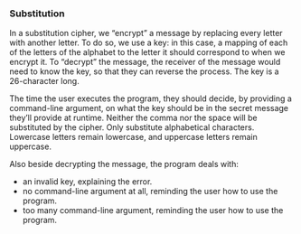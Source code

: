 ### Substitution
In a substitution cipher, we “encrypt” a message by replacing every letter with another letter. To do so, we use a key: in this case, a mapping of each of the letters of the alphabet to the letter it should correspond to when we encrypt it. To “decrypt” the message, the receiver of the message would need to know the key, so that they can reverse the process. The key is a 26-character long.

The time the user executes the program, they should decide, by providing a command-line argument, on what the key should be in the secret message they’ll provide at runtime. Neither the comma nor the space will be substituted by the cipher. Only substitute alphabetical characters. Lowercase letters remain lowercase, and uppercase letters remain uppercase.
 
Also beside decrypting the message, the program deals with:

- an invalid key, explaining the error.
- no command-line argument at all, reminding the user how to use the program.
- too many command-line argument, reminding the user how to use the program.
